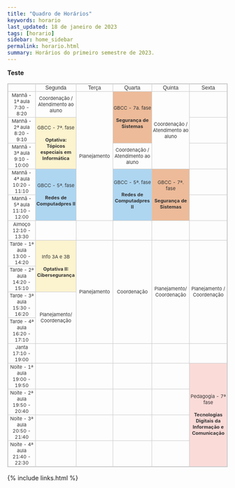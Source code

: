 ```yaml
---
title: "Quadro de Horários"
keywords: horario
last_updated: 18 de janeiro de 2023 
tags: [horario]
sidebar: home_sidebar
permalink: horario.html
summary: Horários do primeiro semestre de 2023.
---
```



<style>
table{
  border-collapse:collapse;
  border-spacing:0;
  border-color:#ccc;
  border-style:solid;
  border-width:1px;color:#333;
  width: 100%;
}
td {
  border-collapse:collapse;
  border-color:#cccc;
  border: 1px solid #ccc;
  border-spacing:1; 
  font-size:11px;
  text-align: center;
  width:100px;
  padding:1px;
}
.redes1{
  background-color:#aed6f1 
}
.redes2{
  background-color:#d5f5e3 
}
.seguranca{
  background-color: #edbb99 
}
.topicos1{
  background-color: #fcf3cf 
}
.tics{
  background-color: #fadbd8 
}
.tecinf1{
  background-color: #fcf3cf 
}
.l1{
  text-align:center;
  vertical-align:middle;
  font-size:12px;
  font-family:Arial, sans-serif;
  font-weight: :bold;
}
</style>
**Teste**
<table >
    <tr>
      <td class="l1"></td>
      <td class="l1">Segunda</td>
      <td class="l1">Terça</td>
      <td class="l1">Quarta</td>
      <td class="l1">Quinta</td>
      <td class="l1">Sexta</td>
    </tr> 
    <tr> 
      <td >Manhã - 1ª aula<br>7:30 - 8:20</td>
      <td >Coordenação / Atendimento ao aluno</td>
      <td rowspan="5">Planejamento</td>
      <td class="seguranca" rowspan="2">GBCC - 7a. fase<br><br><b>Segurança de Sistemas</b></td>      
      <td rowspan="3">Coordenação / Atendimento ao aluno</td>
      <td ></td>      
    </tr>
    <tr>
      <td >Manhã - 2ª aula<br>8:20 - 9:10</td>
      <td class="topicos1" rowspan="2">GBCC - 7ª. fase<br><br><b>Optativa: Tópicos especiais em Informática</b></td>
      <td ></td>
    </tr> 
    <tr>
      <td >Manhã - 3ª aula<br>9:10 - 10:00</td>      
      <td >Coordenação / Atendimento ao aluno</td>
      <td ></td>
    </tr>
    <tr>
      <td >Manhã - 4ª aula<br>10:20 - 11:10</td>      
      <td class="redes1" rowspan="2">GBCC - 5ª. fase<br><br><b>Redes de Computadpres II</b></td>
      <td class="redes1" rowspan="2">GBCC - 5ª. fase<br><br><b>Redes de Computadpres II</b></td>
      <td class="seguranca" rowspan="2">GBCC - 7ª. fase<br><br><b>Segurança de Sistemas</b></td> 
      <td ></td>  
    </tr>
     <tr>
      <td >Manhã - 5ª aula<br>11:10 - 12:00</td>      
      <td ></td>
    </tr>
    <tr>
      <td >Almoço<br>12:10 - 13:30</td>      
      <td ></td>
      <td ></td>
      <td ></td>
      <td ></td>
      <td ></td>
    </tr>
    <tr>
      <td >Tarde - 1ª aula<br>13:00 - 14:20</td>      
      <td class="tecinf1" rowspan="2">Info 3A e 3B<br><br><b>Optativa II: Cibersegurança</b></td>
      <td rowspan="4">Planejamento</td>
      <td rowspan="4">Coordenação</td>
      <td rowspan="4">Planejamento/ Coordenação</td>
      <td rowspan="4">Planejamento / Coordenação</td>
    </tr>
    <tr>
      <td >Tarde - 2ª aula<br>14:20 - 15:10</td>  
    </tr>
    <tr>
      <td >Tarde - 3ª aula<br>15:30 - 16:20</td>  
      <td rowspan="2">Planejamento/ Coordenação</td>
    </tr>
   <tr>
      <td>Tarde - 4ª aula<br>16:20 - 17:10</td>  
    </tr>
    <tr>
      <td >Janta<br>17:10 - 19:00</td>      
      <td ></td>
      <td ></td>
      <td ></td>
      <td ></td>
      <td ></td>
    </tr>
    <tr>
      <td >Noite - 1ª aula<br>19:00 - 19:50</td>      
      <td ></td>
      <td ></td>
      <td ></td>
      <td ></td>
      <td class="tics" rowspan="4">Pedagogia - 7ª fase<br><br><b>Tecnologias Digitais da Informação e Comunicação</b></td>
    </tr>
    <tr>
      <td >Noite - 2ª aula<br>19:50 - 20:40</td>      
      <td ></td>
      <td ></td>
      <td ></td>
      <td ></td>
    </tr>
    <tr>
      <td >Noite - 3ª aula<br>20:50 - 21:40</td>      
      <td ></td>
      <td ></td>
      <td ></td>
      <td ></td>
    </tr>
    <tr>
      <td >Noite - 4ª aula<br>21:40 - 22:30</td>      
      <td ></td>
      <td ></td>
      <td ></td>
      <td ></td>
    </tr>
  </table>

{% include links.html %}